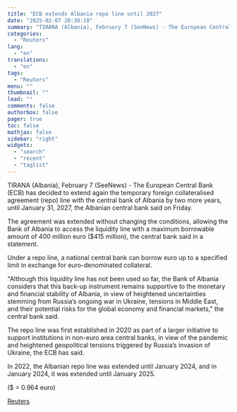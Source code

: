 ```yaml
---
title: "ECB extends Albania repo line until 2027"
date: "2025-02-07 20:30:10"
summary: "TIRANA (Albania), February 7 (SeeNews) - The European Central Bank (ECB) has decided to extend again the temporary foreign collateralised agreement (repo) line with the central bank of Albania by two more years, until January 31, 2027, the Albanian central bank said on Friday.The agreement was extended without changing the..."
categories:
  - "Reuters"
lang:
  - "en"
translations:
  - "en"
tags:
  - "Reuters"
menu: ""
thumbnail: ""
lead: ""
comments: false
authorbox: false
pager: true
toc: false
mathjax: false
sidebar: "right"
widgets:
  - "search"
  - "recent"
  - "taglist"
---
```


TIRANA (Albania), February 7 (SeeNews) - The European Central Bank (ECB) has decided to extend again the temporary foreign collateralised agreement (repo) line with the central bank of Albania by two more years, until January 31, 2027, the Albanian central bank said on Friday.

The agreement was extended without changing the conditions, allowing the Bank of Albania to access the liquidity line with a maximum borrowable amount of 400 million euro ($415 million), the central bank said in a statement.

Under a repo line, a national central bank can borrow euro up to a specified limit in exchange for euro-denominated collateral.

"Although this liquidity line has not been used so far, the Bank of Albania considers that this back-up instrument remains supportive to the monetary and financial stability of Albania, in view of heightened uncertainties stemming from Russia’s ongoing war in Ukraine, tensions in Middle East, and their potential risks for the global economy and financial markets," the central bank said.

The repo line was first established in 2020 as part of a larger initiative to support institutions in non-euro area central banks, in view of the pandemic and heightened geopolitical tensions triggered by Russia’s invasion of Ukraine, the ECB has said.

In 2022, the Albanian repo line was extended until January 2024, and in January 2024, it was extended until January 2025.

($ = 0.964 euro)

[Reuters](https://www.tradingview.com/news/reuters.com,2025-02-07:newsml_SEEtWXCVa:0-ecb-extends-albania-repo-line-until-2027/)
